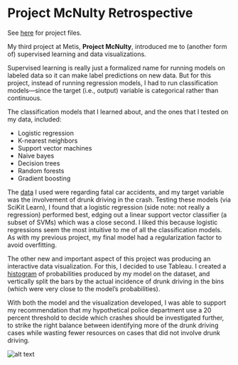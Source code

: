 # Project McNulty Retrospective

See [here](https://github.com/skylerl2/skylerl2.github.io/tree/master/project_3) for project files.

My third project at Metis, **Project McNulty**, introduced me to (another form of) supervised learning and data visualizations. 

Supervised learning is really just a formalized name for running models on labeled data so it can make label predictions on new 
data. But for this project, instead of running regression models, I had to run classification models—since the target (i.e., 
output) variable is categorical rather than continuous.

The classification models that I learned about, and the ones that I tested on my data, included:

* Logistic regression
* K-nearest neighbors
* Support vector machines
* Naive bayes
* Decision trees
* Random forests
* Gradient boosting

The [data](https://www.kaggle.com/nhtsa/2015-traffic-fatalities) I used were regarding fatal car accidents, and my target 
variable was the involvement of drunk driving in the crash. Testing these models (via SciKit Learn), I found that a logistic 
regression (side note: not really a regression) performed best, edging out a linear support vector classifier (a subset of SVMs) 
which was a close second. I liked this because logistic regressions seem the most intuitive to me of all the classification 
models. As with my previous project, my final model had a regularization factor to avoid overfitting.

The other new and important aspect of this project was producing an interactive data visualization. For this, I decided to use 
Tableau. I created a [histogram](https://public.tableau.com/profile/skyler.lehto#!/vizhome/DrunkDrivingModelProbabilities/Sheet1?publish=yes) of probabilities 
produced by my model on the dataset, and vertically split the bars by the actual incidence of drunk driving in the bins (which 
were very close to the model’s probabilities).

With both the model and the visualization developed, I was able to support my recommendation that my hypothetical police 
department use a 20 percent threshold to decide which crashes should be investigated further, to strike the right balance 
between identifying more of the drunk driving cases while wasting fewer resources on cases that did not involve drunk driving.

![alt text](https://classicruby.files.wordpress.com/2010/05/drunk-driving-crash.jpg)
